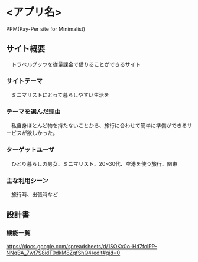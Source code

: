 # <アプリ名>
PPM(Pay-Per site for Minimalist)

## サイト概要
　トラベルグッツを従量課金で借りることができるサイト

### サイトテーマ
　ミニマリストにとって暮らしやすい生活を

### テーマを選んだ理由
　私自身ほとんど物を持たないことから、旅行に合わせて簡単に準備ができるサービスが欲しかった。

### ターゲットユーザ
　ひとり暮らしの男女、ミニマリスト、20~30代、空港を使う旅行、関東

### 主な利用シーン
　旅行時、出張時など

## 設計書

### 機能一覧
<https://docs.google.com/spreadsheets/d/1SOKx0o-Hd7folPP-NNqBA_7wt7S8idT0dkM8ZqfShQ4/edit#gid=0>